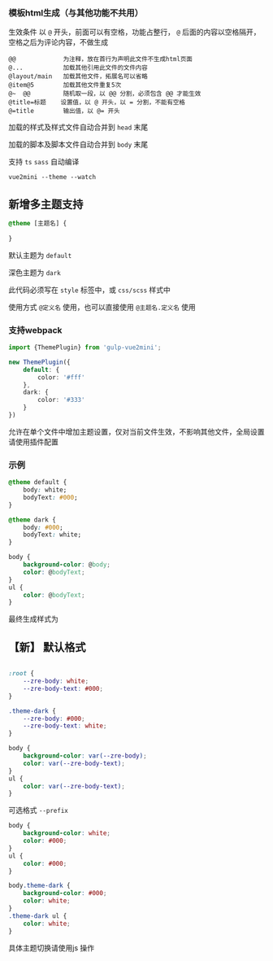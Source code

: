 ### 模板html生成（与其他功能不共用）

生效条件 以 `@` 开头，前面可以有空格，功能占整行， `@` 后面的内容以空格隔开，空格之后为评论内容，不做生成

    @@             为注释，放在首行为声明此文件不生成html页面
    @...           加载其他引用此文件的文件内容
    @layout/main   加载其他文件，拓展名可以省略
    @item@5        加载其他文件重复5次
    @~  @@         随机取一段，以 @@ 分割，必须包含 @@ 才能生效
    @title=标题    设置值，以 @ 开头，以 = 分割，不能有空格
    @=title        输出值，以 @= 开头

加载的样式及样式文件自动合并到 `head` 末尾

加载的脚本及脚本文件自动合并到 `body` 末尾

支持 `ts` `sass` 自动编译

```
vue2mini --theme --watch

```

## 新增多主题支持

```css
@theme [主题名] {
    
}
```
默认主题为 `default`

深色主题为 `dark`

此代码必须写在  `style` 标签中，或 `css/scss` 样式中

使用方式 `@定义名` 使用，也可以直接使用 `@主题名.定义名` 使用

### 支持webpack

```ts
import {ThemePlugin} from 'gulp-vue2mini';

new ThemePlugin({
    default: {
        color: '#fff'
    },
    dark: {
        color: '#333'
    }
})
```

允许在单个文件中增加主题设置，仅对当前文件生效，不影响其他文件，全局设置请使用插件配置

### 示例

```css
@theme default {
    body: white;
    bodyText: #000;
}

@theme dark {
    body: #000;
    bodyText: white;
}

body {
    background-color: @body;
    color: @bodyText;
}
ul {
    color: @bodyText;
}
```

最终生成样式为

 ## 【新】 默认格式

```css

:root {
    --zre-body: white;
    --zre-body-text: #000;
}

.theme-dark {
    --zre-body: #000;
    --zre-body-text: white;
}

body {
    background-color: var(--zre-body);
    color: var(--zre-body-text);
}
ul {
    color: var(--zre-body-text);
}


```

可选格式 `--prefix`

```css
body {
    background-color: white;
    color: #000;
}
ul {
    color: #000;
}

body.theme-dark {
    background-color: #000;
    color: white;
}
.theme-dark ul {
    color: white;
}
```
具体主题切换请使用js 操作

